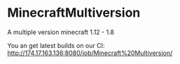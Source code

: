 # MinecraftMultiversion
A multiple version minecraft 1.12 - 1.8

You an get latest builds on our CI: http://174.17.163.136:8080/job/Minecraft%20Multiversion/
